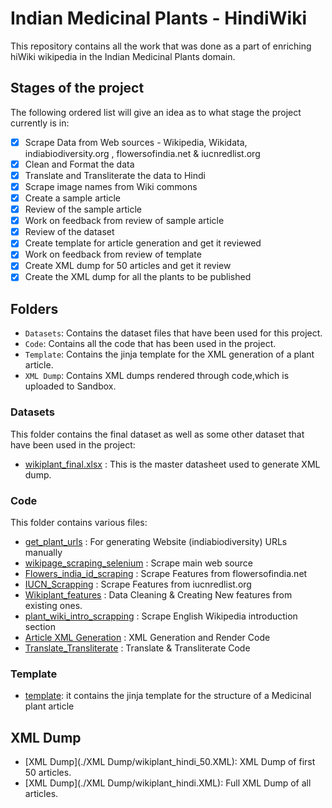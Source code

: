 # Indian Medicinal Plants - HindiWiki

This repository contains all the work that was done as a part of enriching hiWiki wikipedia in the Indian Medicinal Plants domain.

## Stages of the project

The following ordered list will give an idea as to what stage the project currently is in:

- [x] Scrape Data from Web sources - Wikipedia, Wikidata, indiabiodiversity.org , flowersofindia.net & iucnredlist.org
- [x] Clean and Format the data
- [x] Translate and Transliterate the data to Hindi
- [x] Scrape image names from Wiki commons
- [x] Create a sample article
- [x] Review of the sample article
- [x] Work on feedback from review of sample article
- [x] Review of the dataset
- [x] Create template for article generation and get it reviewed
- [x] Work on feedback from review of template
- [x] Create XML dump for 50 articles and get it review
- [x] Create the XML dump for all the plants to be published

## Folders

- `Datasets`: Contains the dataset files that have been used for this project.
- `Code`: Contains all the code that has been used in the project.
- `Template`: Contains the jinja template for the XML generation of a plant article.
- `XML Dump`: Contains XML dumps rendered through code,which is uploaded to Sandbox.

### Datasets

This folder contains the final dataset as well as some other dataset that have been used in the project:
- [wikiplant_final.xlsx](./Datasets/wikiplant_final.xlsx) : This is the master datasheet used to generate XML dump.

### Code

This folder contains various files:

- [get_plant_urls](.Code/scrap/get_plant_urls.ipynb) : For generating Website (indiabiodiversity) URLs manually
- [wikipage_scraping_selenium](.Code/scrap/wikipage_scraping_selenium.ipynb) : Scrape main web source 
- [Flowers_india_id_scraping](.Code/scrap/Flowers_india_id_scraping.ipynb) : Scrape Features from flowersofindia.net
- [IUCN_Scrapping](.Code/scrap/IUCN_Scrapping.ipynb) : Scrape Features from iucnredlist.org
- [Wikiplant_features](.Code/scrap/Wikiplant_features.ipynb) : Data Cleaning & Creating New features from existing ones.
- [plant_wiki_intro_scrapping](.Code/scrap/plant_wiki_intro_scrapping.ipynb) : Scrape English Wikipedia introduction section
- [Article XML Generation](.Code/Article_XML_Generation.ipynb) : XML Generation and Render Code
- [Translate_Transliterate](.Code/Wikiplant_translate.ipynb) : Translate & Transliterate Code



### Template

- [template](./Template/wikiplant_template.j2): it contains the jinja template for the structure of a Medicinal plant article

## XML Dump

- [XML Dump](./XML Dump/wikiplant_hindi_50.XML): XML Dump of first 50 articles.
- [XML Dump](./XML Dump/wikiplant_hindi.XML): Full XML Dump of all articles.
